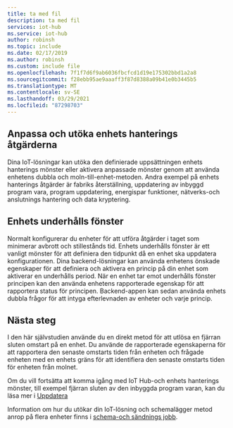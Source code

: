 ```yaml
---
title: ta med fil
description: ta med fil
services: iot-hub
ms.service: iot-hub
author: robinsh
ms.topic: include
ms.date: 02/17/2019
ms.author: robinsh
ms.custom: include file
ms.openlocfilehash: 7f1f7d6f9ab6036fbcfcd1d19e175302bbd1a2a8
ms.sourcegitcommit: f28ebb95ae9aaaff3f87d8388a09b41e0b3445b5
ms.translationtype: MT
ms.contentlocale: sv-SE
ms.lasthandoff: 03/29/2021
ms.locfileid: "87298703"
---
```

## <a name="customize-and-extend-the-device-management-actions"></a>Anpassa och utöka enhets hanterings åtgärderna

Dina IoT-lösningar kan utöka den definierade uppsättningen enhets hanterings mönster eller aktivera anpassade mönster genom att använda enhetens dubbla och moln-till-enhet-metoden. Andra exempel på enhets hanterings åtgärder är fabriks återställning, uppdatering av inbyggd program vara, program uppdatering, energispar funktioner, nätverks-och anslutnings hantering och data kryptering.

## <a name="device-maintenance-windows"></a>Enhets underhålls fönster

Normalt konfigurerar du enheter för att utföra åtgärder i taget som minimerar avbrott och stillestånds tid. Enhets underhålls fönster är ett vanligt mönster för att definiera den tidpunkt då en enhet ska uppdatera konfigurationen. Dina backend-lösningar kan använda enhetens önskade egenskaper för att definiera och aktivera en princip på din enhet som aktiverar en underhålls period. När en enhet tar emot underhålls fönster principen kan den använda enhetens rapporterade egenskap för att rapportera status för principen. Backend-appen kan sedan använda enhets dubbla frågor för att intyga efterlevnaden av enheter och varje princip.

## <a name="next-steps"></a>Nästa steg

I den här självstudien använde du en direkt metod för att utlösa en fjärran sluten omstart på en enhet. Du använde de rapporterade egenskaperna för att rapportera den senaste omstarts tiden från enheten och frågade enheten med en enhets gräns för att identifiera den senaste omstarts tiden för enheten från molnet.

Om du vill fortsätta att komma igång med IoT Hub-och enhets hanterings mönster, till exempel fjärran sluten av den inbyggda program varan, kan du läsa mer i [Uppdatera](../articles/iot-hub/tutorial-firmware-update.md)

Information om hur du utökar din IoT-lösning och schemalägger metod anrop på flera enheter finns i [schema-och sändnings jobb](../articles/iot-hub/iot-hub-node-node-schedule-jobs.md).